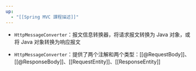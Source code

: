 ```yaml
---
up:
  - "[[Spring MVC 課程描述]]"
---
```

- `HttpMessageConverter`：报文信息转换器，将请求报文转换为 Java 对象，或将 Java 对象转换为响应报文

- `HttpMessageConverter`：提供了两个注解和两个类型：[[@RequestBody]]、[[@ResponseBody]]、[[RequestEntity]]、[[ResponseEntity]]
